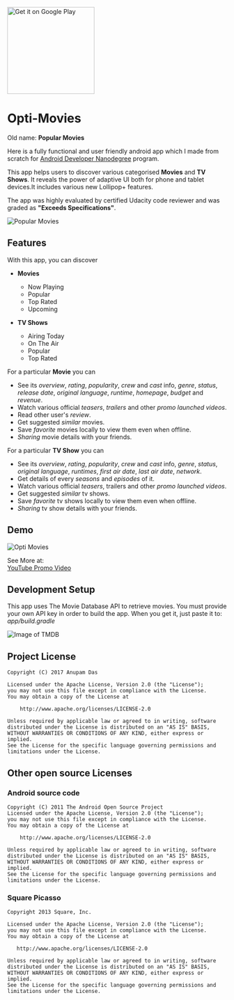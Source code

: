 <a href='https://play.google.com/store/apps/details?id=work.technie.popularmovies&utm_source=global_co&utm_medium=prtnr&utm_content=Mar2515&utm_campaign=PartBadge&pcampaignid=MKT-Other-global-all-co-prtnr-py-PartBadge-Mar2515-1'><img alt='Get it on Google Play' src='https://play.google.com/intl/en_us/badges/images/generic/en_badge_web_generic.png' width="200" /></a>

# Opti-Movies

Old name: **Popular Movies**

Here is a fully functional and user friendly android app which I made from scratch for [Android Developer Nanodegree](https://www.udacity.com/course/android-developer-nanodegree--nd801) program.

This app helps users to discover various categorised **Movies** and **TV Shows**. It reveals the power of adaptive UI both for phone and tablet devices.It includes various new Lollipop+ features.

The app was highly evaluated by certified Udacity code reviewer and was graded as **"Exceeds Specifications"**.

![Popular Movies](https://cloud.githubusercontent.com/assets/13851773/21468860/a4aa1060-ca51-11e6-8e39-59ceb041f55a.png)

## Features

With this app, you can discover

- **Movies**
    + Now Playing
    + Popular
    + Top Rated
    + Upcoming

- **TV Shows**
    + Airing Today
    + On The Air
    + Popular
    + Top Rated

For a particular **Movie** you can

* See its *overview*, *rating*, *popularity*, *crew* and *cast* info, *genre*, *status*, *release date*, *original language*, *runtime*, *homepage*, *budget* and *revenue*.
* Watch various official *teasers*, *trailers* and other *promo launched videos*.
* Read other user's *review*.
* Get suggested *similar* movies.
* Save *favorite* movies locally to view them even when offline.
* *Sharing* movie details with your friends.

For a particular **TV Show** you can

* See its *overview*, *rating*, *popularity*, *crew* and *cast* info, *genre*, *status*, *original language*, *runtimes*, *first air date*, *last air date*, *network*.
* Get details of every *seasons* and *episodes* of it.
* Watch various official *teasers*, trailers and other *promo launched videos*.
* Get suggested *similar* tv shows.
* Save *favorite* tv shows locally to view them even when offline.
* *Sharing* tv show details with your friends.

## Demo
![Opti Movies](https://cloud.githubusercontent.com/assets/13851773/21468871/032d413e-ca52-11e6-8608-b5e0a7a1de8b.gif)

See More at:<br>
[YouTube Promo Video](https://youtu.be/rJ4zrH6say4)

## Development Setup
This app uses The Movie Database API to retrieve movies. You must provide your own API key in order to build the app. When you get it, just paste it to:  _app/build.gradle_

![Image of TMDB](https://assets.tmdb.org/images/logos/var_1_0_PoweredByTMDB_Blk_Antitled.png)

## Project License
```
Copyright (C) 2017 Anupam Das

Licensed under the Apache License, Version 2.0 (the "License");
you may not use this file except in compliance with the License.
You may obtain a copy of the License at

    http://www.apache.org/licenses/LICENSE-2.0

Unless required by applicable law or agreed to in writing, software
distributed under the License is distributed on an "AS IS" BASIS,
WITHOUT WARRANTIES OR CONDITIONS OF ANY KIND, either express or implied.
See the License for the specific language governing permissions and
limitations under the License.
```
## Other open source Licenses

### Android source code
```
Copyright (C) 2011 The Android Open Source Project
Licensed under the Apache License, Version 2.0 (the "License");
you may not use this file except in compliance with the License.
You may obtain a copy of the License at

    http://www.apache.org/licenses/LICENSE-2.0

Unless required by applicable law or agreed to in writing, software
distributed under the License is distributed on an "AS IS" BASIS,
WITHOUT WARRANTIES OR CONDITIONS OF ANY KIND, either express or implied.
See the License for the specific language governing permissions and
limitations under the License.
```
### Square Picasso
```
Copyright 2013 Square, Inc.

Licensed under the Apache License, Version 2.0 (the "License");
you may not use this file except in compliance with the License.
You may obtain a copy of the License at

   http://www.apache.org/licenses/LICENSE-2.0

Unless required by applicable law or agreed to in writing, software
distributed under the License is distributed on an "AS IS" BASIS,
WITHOUT WARRANTIES OR CONDITIONS OF ANY KIND, either express or implied.
See the License for the specific language governing permissions and
limitations under the License.
```